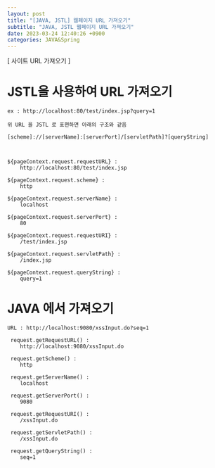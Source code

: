```yaml
---
layout: post
title: "[JAVA, JSTL] 웹페이지 URL 가져오기"
subtitle: "JAVA, JSTL 웹페이지 URL 가져오기"
date: 2023-03-24 12:40:26 +0900
categories: JAVA&Spring
---
```

[ 사이트 URL 가져오기 ]


	

# JSTL을 사용하여 URL 가져오기
	ex : http://localhost:80/test/index.jsp?query=1
	
	위 URL 을 JSTL 로 표편하면 아래의 구조와 같음

	[scheme]://[serverName]:[serverPort]/[servletPath]?[queryString]



	${pageContext.request.requestURL} : 
		http://localhost:80/test/index.jsp

	${pageContext.request.scheme} : 
		http
	
	${pageContext.request.serverName} : 
		localhost
		
	${pageContext.request.serverPort} : 
		80

	${pageContext.request.requestURI} : 
		/test/index.jsp

	${pageContext.request.servletPath} : 
		/index.jsp

	${pageContext.request.queryString} : 
		query=1


# JAVA 에서 가져오기
	URL : http://localhost:9080/xssInput.do?seq=1

	 request.getRequestURL() : 
		http://localhost:9080/xssInput.do
	 
	 request.getScheme() : 
		http
	 
	 request.getServerName() : 
		localhost
	 
	 request.getServerPort() : 
		9080
	 
	 request.getRequestURI() : 
		/xssInput.do
	 
	 request.getServletPath() : 
		/xssInput.do
	 
	 request.getQueryString() : 
		seq=1



		




                             
